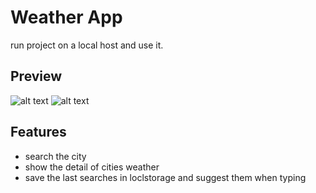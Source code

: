 # Weather App

run project on a local host and use it.

## Preview
![alt text](https://s6.uupload.ir/files/weather1_fna9.png)
![alt text](https://s6.uupload.ir/files/weather2_t61.png)


## Features

- search the city 
- show the detail of cities weather
- save the last searches in loclstorage and suggest them when typing
